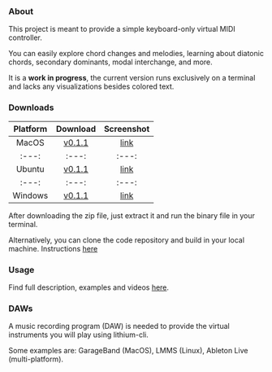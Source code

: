 ### About
This project is meant to provide a simple keyboard-only virtual MIDI controller.

You can easily explore chord changes and melodies, learning about diatonic chords, secondary dominants, modal interchange, and more.

It is a **work in progress**, the current version runs exclusively on a terminal and lacks any visualizations besides colored text.


### Downloads

| Platform | Download | Screenshot |
| :---: | :---: | :---: |
| MacOS | [v0.1.1](https://github.com/mauriciocarbajal/lithium-cli/releases/download/v0.1.1/lithium-cli-0.1.1-macos.zip) | [link](/lithium-cli/macos.png) |
| :---: | :---: | :---: |
| Ubuntu | [v0.1.1](https://github.com/mauriciocarbajal/lithium-cli/releases/download/v0.1.1/lithium-cli-0.1.1-linux.zip) | [link](/lithium-cli/ubuntu.png) |
| :---: | :---: | :---: |
| Windows | [v0.1.1](https://github.com/mauriciocarbajal/lithium-cli/releases/download/v0.1.1/lithium-cli-0.1.1-windows.zip) | [link](/lithium-cli/windows.png) |

After downloading the zip file, just extract it and run the binary file in your terminal.

Alternatively, you can clone the code repository and build in your local machine. Instructions [here](https://github.com/mauriciocarbajal/lithium-cli)


### Usage
Find full description, examples and videos [here](/lithium-cli/usage).


### DAWs
A music recording program (DAW) is needed to provide the virtual instruments you will play using lithium-cli.

Some examples are: GarageBand (MacOS), LMMS (Linux), Ableton Live (multi-platform).
